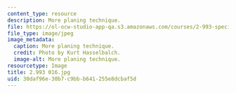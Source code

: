 ```yaml
---
content_type: resource
description: More planing technique.
file: https://ol-ocw-studio-app-qa.s3.amazonaws.com/courses/2-993-special-topics-in-mechanical-engineering-the-art-and-science-of-boat-design-january-iap-2007/30daf96e30b7c9bbb641255e8dcbaf5d_2993016.jpg
file_type: image/jpeg
image_metadata:
  caption: More planing technique.
  credit: Photo by Kurt Hasselbalch.
  image-alt: More planing technique.
resourcetype: Image
title: 2.993 016.jpg
uid: 30daf96e-30b7-c9bb-b641-255e8dcbaf5d
---
```

